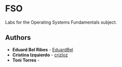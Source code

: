 # FSO
Labs for the Operating Systems Fundamentals subject.

## Authors

* **Eduard Bel Ribes** - [EduardBel](https://github.com/EduardBel)
* **Cristina Izquierdo** - [crizloz](https://github.com/crizloz)
* **Toni Torres** - []()
